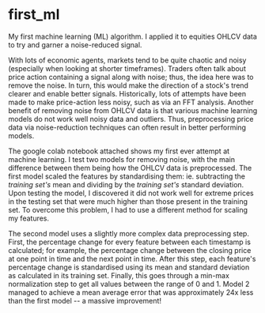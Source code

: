 # first_ml
My first machine learning (ML) algorithm. I applied it to equities OHLCV data to try and garner a noise-reduced signal. 

With lots of economic agents, markets tend to be quite chaotic and noisy (especially when looking at shorter timeframes). Traders often talk about price action containing a signal along with noise; thus, the idea here was to remove the noise. In turn, this would make the direction of a stock's trend clearer and enable better signals. Historically, lots of attempts have been made to make price-action less noisy, such as via an FFT analysis. Another benefit of removing noise from OHLCV data is that various machine learning models do not work well noisy data and outliers. Thus, preprocessing price data via noise-reduction techniques can often result in better performing models.

The google colab notebook attached shows my first ever attempt at machine learning. I test two models for removing noise, with the main difference between them being how the OHLCV data is preprocessed. The first model scaled the features by standardising them: ie. subtracting the *training set's* mean and dividing by the *training set's* standard deviation. Upon testing the model, I discovered it did not work well for extreme prices in the testing set that were much higher than those present in the training set. To overcome this problem, I had to use a different method for scaling my features. 

The second model uses a slightly more complex data preprocessing step. First, the percentage change for every feature between each timestamp is calculated; for example, the percentage change between the closing price at one point in time and the next point in time. After this step, each feature's percentage change is standardised using its mean and standard deviation as calculated in its training set. Finally, this goes through a min-max normalization step to get all values between the range of 0 and 1. Model 2 managed to achieve a mean average error that was approximately 24x less than the first model -- a massive improvement!

